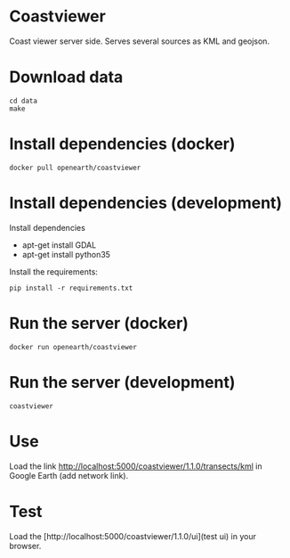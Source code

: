 # Coastviewer
Coast viewer server side. Serves several sources as KML and geojson.

# Download data

``` shell
cd data
make
```

# Install dependencies (docker)

``` shell
docker pull openearth/coastviewer
```

# Install dependencies (development)

Install dependencies

- apt-get install GDAL
- apt-get install python35

Install the requirements:

``` shell
pip install -r requirements.txt
```


# Run the server (docker)

``` shell
docker run openearth/coastviewer
```

# Run the server (development)

``` shell
coastviewer
```


# Use
Load the link [http://localhost:5000/coastviewer/1.1.0/transects/kml](transects/kml) in Google Earth (add network link).

# Test
Load the [http://localhost:5000/coastviewer/1.1.0/ui](test ui) in your browser.
